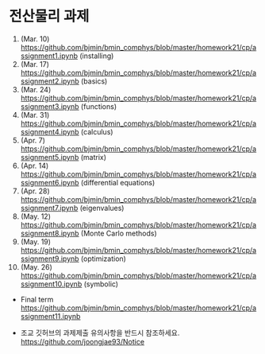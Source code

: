 
# 전산물리 과제

1. (Mar. 10) https://github.com/bjmin/bmin_comphys/blob/master/homework21/cp/assignment1.ipynb (installing)
2. (Mar. 17) https://github.com/bjmin/bmin_comphys/blob/master/homework21/cp/assignment2.ipynb (basics)
3. (Mar. 24) https://github.com/bjmin/bmin_comphys/blob/master/homework21/cp/assignment3.ipynb (functions)
4. (Mar. 31) https://github.com/bjmin/bmin_comphys/blob/master/homework21/cp/assignment4.ipynb (calculus)
5. (Apr. 7) https://github.com/bjmin/bmin_comphys/blob/master/homework21/cp/assignment5.ipynb (matrix)
6. (Apr. 14) https://github.com/bjmin/bmin_comphys/blob/master/homework21/cp/assignment6.ipynb (differential equations)
7. (Apr. 28) https://github.com/bjmin/bmin_comphys/blob/master/homework21/cp/assignment7.ipynb (eigenvalues)
8. (May. 12) https://github.com/bjmin/bmin_comphys/blob/master/homework21/cp/assignment8.ipynb (Monte Carlo methods)
9. (May. 19) https://github.com/bjmin/bmin_comphys/blob/master/homework21/cp/assignment9.ipynb (optimization)
10. (May. 26) https://github.com/bjmin/bmin_comphys/blob/master/homework21/cp/assignment10.ipynb (symbolic)

* Final term  
https://github.com/bjmin/bmin_comphys/blob/master/homework21/cp/assignment11.ipynb

* 조교 깃허브의 과제제출 유의사항을 반드시 참조하세요.  https://github.com/joongjae93/Notice
